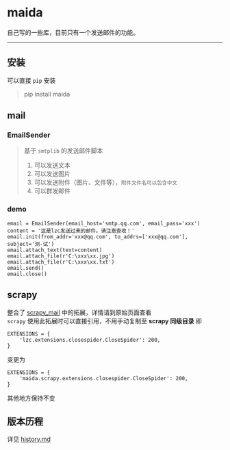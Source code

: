 # maida 

自己写的一些库，目前只有一个发送邮件的功能。

---
## 安装
可以直接 `pip` 安装
> pip install maida

##  mail
###  EmailSender
> 基于 `smtplib` 的发送邮件脚本  
> 1. 可以发送文本
> 2. 可以发送图片
> 3. 可以发送附件（图片、文件等），`附件文件名可以包含中文` 
> 4. 可以群发邮件

### demo
```text
email = EmailSender(email_host='smtp.qq.com', email_pass='xxx')
content = '这是lzc发送过来的邮件。请注意查收！'
email.init(from_addr='xxx@qq.com', to_addrs=['xxx@qq.com'], subject='测-试')
email.attach_text(text=content)
email.attach_file(r'C:\xxx\xx.jpg')
email.attach_file(r'C:\xxx\xx.txt')
email.send()
email.close()
```

    
## scrapy
整合了 [scrapy_mail](https://github.com/LZC6244/scrapy_mail) 中的拓展，详情请到原始页面查看  
`scrapy` 使用此拓展时可以直接引用，不用手动复制至 **scrapy 同级目录**
即
```text
EXTENSIONS = {
    'lzc.extensions.closespider.CloseSpider': 200,
}
```
变更为
```text
EXTENSIONS = {
    'maida.scrapy.extensions.closespider.CloseSpider': 200,
}
```
其他地方保持不变
## 版本历程
详见 [history.md](https://github.com/LZC6244/maida/blob/master/history.md)

